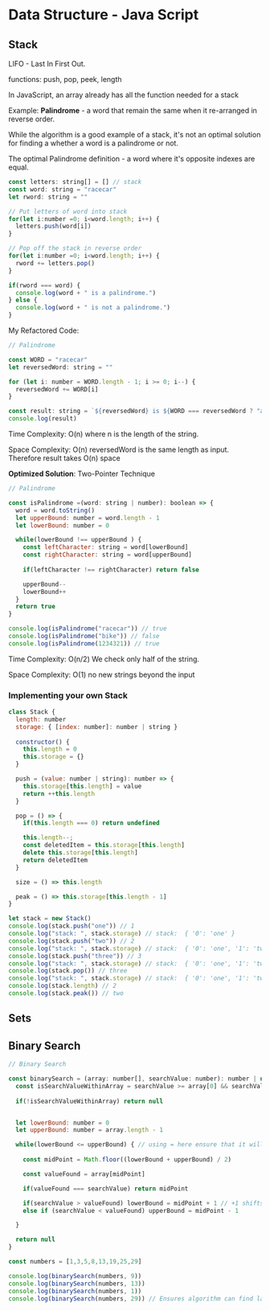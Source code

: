 # Data Structure - Java Script

## Stack

LIFO - Last In First Out.

functions: push, pop, peek, length

In JavaScript, an array already has all the function needed for a  stack

Example:
**Palindrome** - a word that remain the same when it re-arranged in reverse order.

While the algorithm is a good example of a stack, it's not an optimal solution for finding a whether a word is a palindrome or not.

The optimal Palindrome definition - a word where it's opposite indexes are equal.

```js
const letters: string[] = [] // stack
const word: string = "racecar"
let rword: string = ""

// Put letters of word into stack
for(let i:number =0; i<word.length; i++) {
  letters.push(word[i])
}

// Pop off the stack in reverse order
for(let i:number =0; i<word.length; i++) {
  rword += letters.pop()
}

if(rword === word) {
  console.log(word + " is a palindrome.")
} else {
  console.log(word + " is not a palindrome.")
}

```

My Refactored Code:

```js
// Palindrome

const WORD = "racecar"
let reversedWord: string = ""

for (let i: number = WORD.length - 1; i >= 0; i--) {
  reversedWord += WORD[i]
}

const result: string = `${reversedWord} is ${WORD === reversedWord ? "a palindrome" : "not a palindrome"}`
console.log(result)
```

Time Complexity: O(n)
where n is the length of the string.

Space Complexity: O(n)
reversedWord is the same length as input. Therefore result takes O(n) space

**Optimized Solution**: Two-Pointer Technique

```js
// Palindrome

const isPalindrome =(word: string | number): boolean => {
  word = word.toString()
  let upperBound: number = word.length - 1
  let lowerBound: number = 0

  while(lowerBound !== upperBound ) {
    const leftCharacter: string = word[lowerBound]
    const rightCharacter: string = word[upperBound]
        
    if(leftCharacter !== rightCharacter) return false

    upperBound--
    lowerBound++
  }
  return true
}

console.log(isPalindrome("racecar")) // true
console.log(isPalindrome("bike")) // false
console.log(isPalindrome(1234321)) // true
```

Time Complexity: O(n/2)
We check only half of the string.

Space Complexity: O(1)
no new strings beyond the input

### Implementing your own Stack

```js
class Stack {
  length: number
  storage: { [index: number]: number | string }
  
  constructor() {
    this.length = 0
    this.storage = {}
  }

  push = (value: number | string): number => {
    this.storage[this.length] = value
    return ++this.length
  }

  pop = () => {
    if(this.length === 0) return undefined

    this.length--;
    const deletedItem = this.storage[this.length]
    delete this.storage[this.length]
    return deletedItem
  }

  size = () => this.length

  peak = () => this.storage[this.length - 1]
}

let stack = new Stack()
console.log(stack.push("one")) // 1
console.log("stack: ", stack.storage) // stack:  { '0': 'one' }
console.log(stack.push("two")) // 2
console.log("stack: ", stack.storage) // stack:  { '0': 'one', '1': 'two' }
console.log(stack.push("three")) // 3
console.log("stack: ", stack.storage) // stack:  { '0': 'one', '1': 'two', '2': 'three' }
console.log(stack.pop()) // three
console.log("stack: ", stack.storage) // stack:  { '0': 'one', '1': 'two' }
console.log(stack.length) // 2
console.log(stack.peak()) // two
```

## Sets



## Binary Search

```js
// Binary Search

const binarySearch = (array: number[], searchValue: number): number | null => {
  const isSearchValueWithinArray = searchValue >= array[0] && searchValue <= array[array.length - 1]
  
  if(!isSearchValueWithinArray) return null


  let lowerBound: number = 0
  let upperBound: number = array.length - 1

  while(lowerBound <= upperBound) { // using = here ensure that it will be able to search for the last element in the array.
    
    const midPoint = Math.floor((lowerBound + upperBound) / 2)

    const valueFound = array[midPoint]

    if(valueFound === searchValue) return midPoint

    if(searchValue > valueFound) lowerBound = midPoint + 1 // +1 shifts the lowBound away from the range that has been checked
    else if (searchValue < valueFound) upperBound = midPoint - 1

  }

  return null
}

const numbers = [1,3,5,8,13,19,25,29]

console.log(binarySearch(numbers, 9))
console.log(binarySearch(numbers, 13))
console.log(binarySearch(numbers, 1))
console.log(binarySearch(numbers, 29)) // Ensures algorithm can find last item in the array

```
